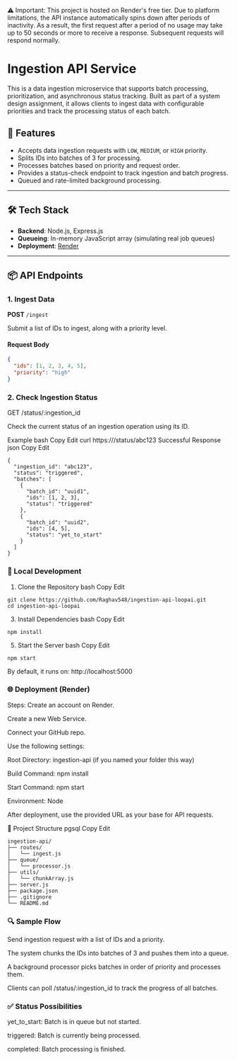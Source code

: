 ⚠️ Important: This project is hosted on Render's free tier. Due to platform limitations, the API instance automatically spins down after periods of inactivity. As a result, the first request after a period of no usage may take up to 50 seconds or more to receive a response. Subsequent requests will respond normally.
# Ingestion API Service

This is a data ingestion microservice that supports batch processing, prioritization, and asynchronous status tracking. Built as part of a system design assignment, it allows clients to ingest data with configurable priorities and track the processing status of each batch.

## 🚀 Features

- Accepts data ingestion requests with `LOW`, `MEDIUM`, or `HIGH` priority.
- Splits IDs into batches of 3 for processing.
- Processes batches based on priority and request order.
- Provides a status-check endpoint to track ingestion and batch progress.
- Queued and rate-limited background processing.

---

## 🛠️ Tech Stack

- **Backend**: Node.js, Express.js
- **Queueing**: In-memory JavaScript array (simulating real job queues)
- **Deployment**: [Render](https://render.com)

---

## 📦 API Endpoints

### 1. Ingest Data

**POST** `/ingest`

Submit a list of IDs to ingest, along with a priority level.

#### Request Body

```json
{
  "ids": [1, 2, 3, 4, 5],
  "priority": "high"
}
```
### 2. Check Ingestion Status
GET /status/:ingestion_id

Check the current status of an ingestion operation using its ID.

Example
bash
Copy
Edit
curl https://<your-render-url>/status/abc123
Successful Response
json
Copy
Edit
```
{
  "ingestion_id": "abc123",
  "status": "triggered",
  "batches": [
    {
      "batch_id": "uuid1",
      "ids": [1, 2, 3],
      "status": "triggered"
    },
    {
      "batch_id": "uuid2",
      "ids": [4, 5],
      "status": "yet_to_start"
    }
  ]
}
```
### 🧪 Local Development
1. Clone the Repository
bash
Copy
Edit
```
git clone https://github.com/Raghav548/ingestion-api-loopai.git
cd ingestion-api-loopai
```
3. Install Dependencies
bash
Copy
Edit
```
npm install
```
5. Start the Server
bash
Copy
Edit
```
npm start
```
By default, it runs on: http://localhost:5000

### 🌐 Deployment (Render)
Steps:
Create an account on Render.

Create a new Web Service.

Connect your GitHub repo.

Use the following settings:

Root Directory: ingestion-api (if you named your folder this way)

Build Command: npm install

Start Command: npm start

Environment: Node

After deployment, use the provided URL as your base for API requests.

📂 Project Structure
pgsql
Copy
Edit
```
ingestion-api/
├── routes/
│   └── ingest.js
├── queue/
│   └── processor.js
├── utils/
│   └── chunkArray.js
├── server.js
├── package.json
├── .gitignore
└── README.md
```
### 🔍 Sample Flow
Send ingestion request with a list of IDs and a priority.

The system chunks the IDs into batches of 3 and pushes them into a queue.

A background processor picks batches in order of priority and processes them.

Clients can poll /status/:ingestion_id to track the progress of all batches.

### ✅ Status Possibilities
yet_to_start: Batch is in queue but not started.

triggered: Batch is currently being processed.

completed: Batch processing is finished.
